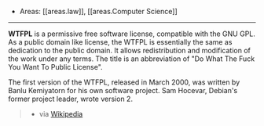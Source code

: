 
- Areas: [[areas.law]], [[areas.Computer Science]]

---

**WTFPL** is a permissive free software license, compatible with the GNU GPL. As a public domain like license, the WTFPL is essentially the same as dedication to the public domain. It allows redistribution and modification of the work under any terms. The title is an abbreviation of "Do What The Fuck You Want To Public License".

The first version of the WTFPL, released in March 2000, was written by Banlu Kemiyatorn for his own software project. Sam Hocevar, Debian's former project leader, wrote version 2.

> - via [Wikipedia](https://en.wikipedia.org/wiki/WTFPL)
